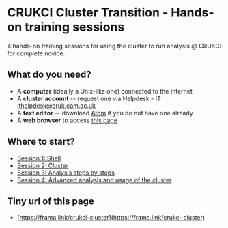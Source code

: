 # CRUKCI Cluster Transition - Hands-on training sessions

4 hands-on training sessions for using the cluster to run analysis @ CRUKCI for complete novice.

## What do you need?

- A **computer** (ideally a Unix-like one) connected to the Internet
- A **cluster account** -- request one via Helpdesk - IT <ithelpdesk@cruk.cam.ac.uk>
- A **text editor** -- download [Atom](https://atom.io/) if you do not have one already
- A **web browser** to access [this page](https://github.com/bioinformatics-core-shared-training/crukci-cluster-transition)

## Where to start?

- [Session 1: Shell](session1-shell.md)
- [Session 2: Cluster](session2-cluster.md)
- [Session 3: Analysis steps by steps](session3-analysis.md)
- [Session 4: Advanced analysis and usage of the cluster](session4-advanced.md)

## Tiny url of this page

- [https://frama.link/crukci-cluster](https://frama.link/crukci-cluster)
